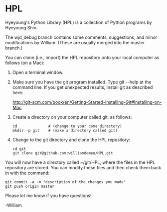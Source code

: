 HPL
===
Hyeyoung's Python Library (HPL) is a collection of Python programs by Hyeyoung Shin.

The wjd_debug branch contains some comments, suggestions, and minor modifications 
by William.  (These are usually merged into the master branch.)

You can clone (i.e., import) the HPL repository onto your local computer as
follows (on a Mac):

1.  Open a terminal window.

2.  Make sure you have the git program installed.  Type git --help at the command line.
    If you get unexpected results, install git as described here:

    http://git-scm.com/book/en/Getting-Started-Installing-Git#Installing-on-Mac

3.  Create a directory on your computer called git, as follows:

        cd              # (change to your come directory)
        mkdir -p git    # (make a directory called git)

4.  Change to the git directory and clone the HPL repository:

        cd git
        git clone git@github.com:williamdemeo/HPL.git

You will now have a directory called ~/git/HPL, where the files in the HPL
repository are stored.  You can modify these files and then check them back 
in with the command:

    git commit -a -m "description of the changes you made"
    git push origin master

Please let me know if you have questions!

-William